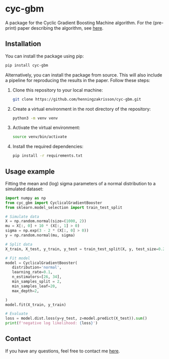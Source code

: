 # cyc-gbm
A package for the Cyclic Gradient Boosting Machine algorithm. For the (pre-print) paper describing the algorithm, see [here](https://papers.ssrn.com/sol3/papers.cfm?abstract_id=4352505).

## Installation
You can install the package using pip:
```bash
pip install cyc-gbm
```
Alternatively, you can install the package from source.
This will also include a pipeline for reproducing the results in the paper. Follow these steps:

1. Clone this repository to your local machine:
    ```bash
    git clone https://github.com/henningzakrisson/cyc-gbm.git
    ```
2. Create a virtual environment in the root directory of the repository:
    ```bash
    python3 -m venv venv
    ```
3. Activate the virtual environment:
    ```bash
    source venv/bin/activate
    ```
4. Install the required dependencies:
    ```bash
    pip install -r requirements.txt
    ```
## Usage example
Fitting the mean and (log) sigma parameters of a normal distribution to a simulated dataset:

```python
import numpy as np
from cyc_gbm import CyclicalGradientBooster
from sklearn.model_selection import train_test_split

# Simulate data
X = np.random.normal(size=(1000, 2))
mu = X[:, 0] + 10 * (X[:, 1] > 0)
sigma = np.exp(3 - 2 * (X[:, 0] > 0))
y = np.random.normal(mu, sigma)

# Split data
X_train, X_test, y_train, y_test = train_test_split(X, y, test_size=0.2)

# Fit model
model = CyclicalGradientBooster(
   distribution='normal',
   learning_rate=0.1,
   n_estimators=[26, 34],
   min_samples_split = 2,
   min_samples_leaf=20,
   max_depth=2,

)
model.fit(X_train, y_train)

# Evaluate
loss = model.dist.loss(y=y_test, z=model.predict(X_test)).sum()
print(f'negative log likelihood: {loss}')
```

## Contact
If you have any questions, feel free to contact me [here](mailto:henning.zakrisson@gmail.com).

